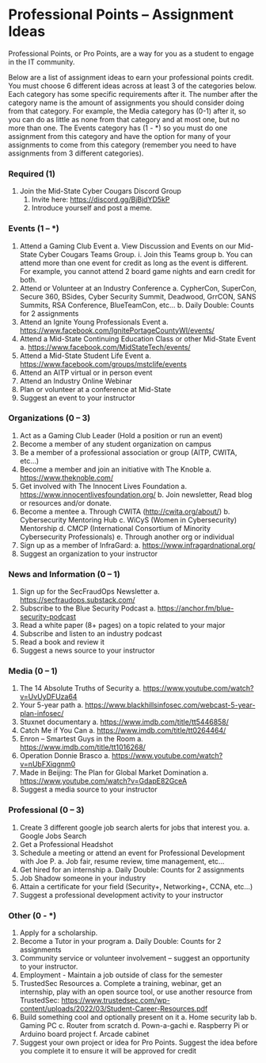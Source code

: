 # Professional Points – Assignment Ideas

Professional Points, or Pro Points, are a way for you as a student to engage in the IT community.

Below are a list of assignment ideas to earn your professional points credit. You must choose 6 different ideas across at least 3 of the categories below. Each category has some specific requirements after it. The number after the category name is the amount of assignments you should consider doing from that category. For example, the Media category has (0-1) after it, so you can do as little as none from that category and at most one, but no more than one. The Events category has (1 - *) so you must do one assignment from this category and have the option for many of your assignments to come from this category (remember you need to have assignments from 3 different categories).

### Required (1)
1.	Join the Mid-State Cyber Cougars Discord Group
     1.	Invite here: https://discord.gg/BjBjdYD5kP
     1.	Introduce yourself and post a meme.

### Events (1 – *)
1.	Attend a Gaming Club Event
  a.	View Discussion and Events on our Mid-State Cyber Cougars Teams Group.
    i.	Join this Teams group
  b.	You can attend more than one event for credit as long as the event is different. For example, you cannot attend 2 board game nights and earn credit for both.
2.	Attend or Volunteer at an Industry Conference
  a.	CypherCon, SuperCon, Secure 360, BSides, Cyber Security Summit, Deadwood, GrrCON, SANS Summits, RSA Conference, BlueTeamCon, etc…
  b.	Daily Double: Counts for 2 assignments
3.	Attend an Ignite Young Professionals Event
a.	https://www.facebook.com/IgnitePortageCountyWI/events/
4.	Attend a Mid-State Continuing Education Class or other Mid-State Event
a.	https://www.facebook.com/MidStateTech/events/
5.	Attend a Mid-State Student Life Event
a.	https://www.facebook.com/groups/mstclife/events
6.	Attend an AITP virtual or in person event
7.	Attend an Industry Online Webinar
8.	Plan or volunteer at a conference at Mid-State
9.	Suggest an event to your instructor

### Organizations (0 – 3)
1.	Act as a Gaming Club Leader (Hold a position or run an event)
2.	Become a member of any student organization on campus
3.	Be a member of a professional association or group (AITP, CWITA, etc…)
4.	Become a member and join an initiative with The Knoble
a.	https://www.theknoble.com/
5.	Get involved with The Innocent Lives Foundation
a.	https://www.innocentlivesfoundation.org/
b.	Join newsletter, Read blog or resources and/or donate.
6.	Become a mentee
a.	Through CWITA (http://cwita.org/about/)
b.	Cybersecurity Mentoring Hub
c.	WiCyS (Women in Cybersecurity) Mentorship
d.	CMCP (International Consortium of Minority Cybersecurity Professionals)
e.	Through another org or individual
7.	Sign up as a member of InfraGard:
a.	https://www.infragardnational.org/
8.	Suggest an organization to your instructor

### News and Information (0 – 1)
1.	Sign up for the SecFraudOps Newsletter
a.	https://secfraudops.substack.com/
2.	Subscribe to the Blue Security Podcast
a.	https://anchor.fm/blue-security-podcast
3.	Read a white paper (8+ pages) on a topic related to your major
4.	Subscribe and listen to an industry podcast
5.	Read a book and review it
6.	Suggest a news source to your instructor

### Media (0 – 1)
1.	The 14 Absolute Truths of Security
a.	https://www.youtube.com/watch?v=UvUyDFUza64
2.	Your 5-year path
a.	https://www.blackhillsinfosec.com/webcast-5-year-plan-infosec/
3.	Stuxnet documentary
a.	https://www.imdb.com/title/tt5446858/
4.	Catch Me if You Can
a.	https://www.imdb.com/title/tt0264464/
5.	Enron – Smartest Guys in the Room
a.	https://www.imdb.com/title/tt1016268/
6.	Operation Donnie Brasco
a.	https://www.youtube.com/watch?v=nUbFXiqgnm0
7.	Made in Beijing: The Plan for Global Market Domination
a.	https://www.youtube.com/watch?v=GdapE82GceA
8.	Suggest a media source to your instructor

### Professional (0 – 3)
1.	Create 3 different google job search alerts for jobs that interest you.
a.	Google Jobs Search
2.	Get a Professional Headshot
3.	Schedule a meeting or attend an event for Professional Development with Joe P.
a.	Job fair, resume review, time management, etc…
4.	Get hired for an internship
a.	Daily Double: Counts for 2 assignments
5.	Job Shadow someone in your industry
6.	Attain a certificate for your field (Security+, Networking+, CCNA, etc…)
7.	Suggest a professional development activity to your instructor

### Other (0 - *)
1.	Apply for a scholarship.
2.	Become a Tutor in your program
a.	Daily Double: Counts for 2 assignments
3.	Community service or volunteer involvement – suggest an opportunity to your instructor.
4.	Employment - Maintain a job outside of class for the semester
5.	TrustedSec Resources
a.	Complete a training, webinar, get an internship, play with an open source tool, or use another resource from TrustedSec: https://www.trustedsec.com/wp-content/uploads/2022/03/Student-Career-Resources.pdf
6.	Build something cool and optionally present on it
a.	Home security lab
b.	Gaming PC
c.	Router from scratch
d.	Pown-a-gachi
e.	Raspberry Pi or Arduino board project
f.	Arcade cabinet
7.	Suggest your own project or idea for Pro Points. Suggest the idea before you complete it to ensure it will be approved for credit
